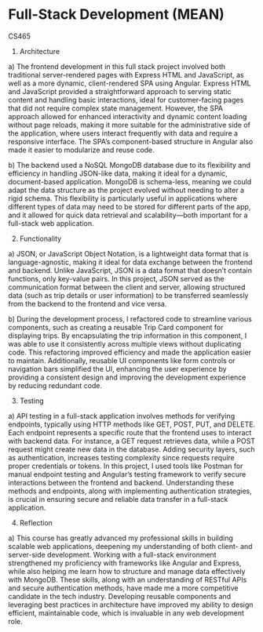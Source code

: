 # Full-Stack Development (MEAN)
CS465

1) Architecture

  a) The frontend development in this full stack project involved both traditional server-rendered pages with Express HTML and JavaScript, as well as a more dynamic, client-rendered SPA using Angular. Express HTML and JavaScript provided a straightforward approach to serving static content and handling basic interactions, ideal for customer-facing pages that did not require complex state management. However, the SPA approach allowed for enhanced interactivity and dynamic content loading without page reloads, making it more suitable for the administrative side of the application, where users interact frequently with data and require a responsive interface. The SPA’s component-based structure in Angular also made it easier to modularize and reuse code.

  b) The backend used a NoSQL MongoDB database due to its flexibility and efficiency in handling JSON-like data, making it ideal for a dynamic, document-based application. MongoDB is schema-less, meaning we could adapt the data structure as the project evolved without needing to alter a rigid schema. This flexibility is particularly useful in applications where different types of data may need to be stored for different parts of the app, and it allowed for quick data retrieval and scalability—both important for a full-stack web application.

2) Functionality

  a) JSON, or JavaScript Object Notation, is a lightweight data format that is language-agnostic, making it ideal for data exchange between the frontend and backend. Unlike JavaScript, JSON is a data format that doesn’t contain functions, only key-value pairs. In this project, JSON served as the communication format between the client and server, allowing structured data (such as trip details or user information) to be transferred seamlessly from the backend to the frontend and vice versa.

  b) During the development process, I refactored code to streamline various components, such as creating a reusable Trip Card component for displaying trips. By encapsulating the trip information in this component, I was able to use it consistently across multiple views without duplicating code. This refactoring improved efficiency and made the application easier to maintain. Additionally, reusable UI components like form controls or navigation bars simplified the UI, enhancing the user experience by providing a consistent design and improving the development experience by reducing redundant code.

3) Testing

  a) API testing in a full-stack application involves methods for verifying endpoints, typically using HTTP methods like GET, POST, PUT, and DELETE. Each endpoint represents a specific route that the frontend uses to interact with backend data. For instance, a GET request retrieves data, while a POST request might create new data in the database. Adding security layers, such as authentication, increases testing complexity since requests require proper credentials or tokens. In this project, I used tools like Postman for manual endpoint testing and Angular’s testing framework to verify secure interactions between the frontend and backend. Understanding these methods and endpoints, along with implementing authentication strategies, is crucial in ensuring secure and reliable data transfer in a full-stack application.

4) Reflection

  a) This course has greatly advanced my professional skills in building scalable web applications, deepening my understanding of both client- and server-side development. Working with a full-stack environment strengthened my proficiency with frameworks like Angular and Express, while also helping me learn how to structure and manage data effectively with MongoDB. These skills, along with an understanding of RESTful APIs and secure authentication methods, have made me a more competitive candidate in the tech industry. Developing reusable components and leveraging best practices in architecture have improved my ability to design efficient, maintainable code, which is invaluable in any web development role.
